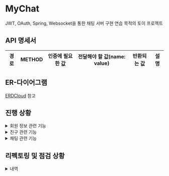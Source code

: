 # MyChat

JWT, OAuth, Spring, Websocket을 통한 채팅 서버 구현 연습 목적의 토이 프로젝트

## API 명세서
|경로|METHOD|인증에 필요한 값|전달해야 할 값(name: value)|반환되는 값|설명|
|---|---|---|---|---|---|

## ER-다이어그램
[ERDCloud](https://www.erdcloud.com/d/wjeAJAgfieEpQtStm) 참고

## 진행 상황
<details>
  <summary>회원 정보 관련 기능</summary>
  <div markdown="1">
  
  - [x] Google OAuth를 이용한 회원가입/로그인
  - [x] 자체 회원가입/로그인
  - [x] 구글 회원 일반 회원 통합
  - [x] 엑세스 토큰 재발급
  - [x] 로그아웃(리프레시 토큰 무효화)
  - [x] 회원 정보 수정
  - [x] 회원 삭제
  </div>
</details>
<details>
  <summary>친구 관련 기능</summary>
  <div markdown="1">
  
  - [x] 친구 추가
  - [x] 친구 삭제
  - [x] 친구 조회(조건X)
  - [x] 친구 검색(조건O)
  - [x] 다른 사용자 검색(조건O)
  - [x] 보낸 친구 신청 조회
  - [x] 받은 친구 신청 조회
  - [x] 친구 신청 거절
  - [x] 유저 차단
  - [x] 유저 차단 해제
  </div>
</details>
<details>
  <summary>채팅 관련 기능</summary>
  <div markdown="1">

  - [x] 채팅방 생성
  - [x] 채팅방 조회
  - [x] 채팅방 검색
  - [x] 채팅방 내 멤버 조회
  - [x] 채팅방 수정(채팅방 이름, 사진 변경은 본인에게만 반영됨)
  - [x] 채팅방 초대
  - [x] 채팅방 나가기
  - [x] 채팅 생성
  - [x] 채팅 조회(조건X)
  - [x] 채팅 검색(조건O)
  - [x] 채팅 삭제(5분 안에 삭제시 완전 삭제, 이후엔 '삭제된 메시지입니다' 표시)
  - [x] 채팅방 내 회원 조회
  - [x] 상황에 따른 시스템 채팅 생성
  </div>
</details>

## 리펙토링 및 점검 상황
<details>
  <summary>내역</summary>
  <div markdown="1">

  - [x] 예외 처리
  - [ ] 예외 메시지 영어로 수정
  - [x] 테스트 클래스 추가
  - [ ] 데이터 저장 방식 변경(단방향 2개 -> 양방향 1개)
  - [ ] DB 인덱싱
  - [ ] 로직 성능 최적화
  - [x] 불필요한 import 제거
  - [x] 로그 추가
  - [x] 클래스 이름 형식 통일
  - [ ] SOLID 원칙을 준수했는지 검증
  </div>
</details>
